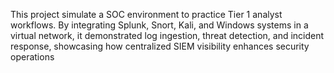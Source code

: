 This project simulate a SOC environment to practice Tier 1 analyst workflows. By integrating Splunk, Snort, Kali, and Windows systems in a virtual network, it demonstrated log ingestion, threat detection, and incident response, showcasing how centralized SIEM visibility enhances security operations
